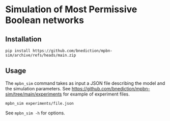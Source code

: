 # Simulation of Most Permissive Boolean networks

## Installation

```
pip install https://github.com/bnediction/mpbn-sim/archive/refs/heads/main.zip
```

## Usage

The `mpbn_sim` command takes as input a JSON file describing the model and the
simulation parameters.
See https://github.com/bnediction/mpbn-sim/tree/main/experiments
for example of experiment files.


```
mpbn_sim experiments/file.json
```

See `mpbn_sim -h` for options.

